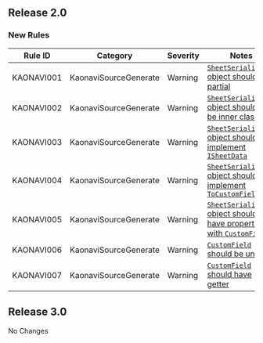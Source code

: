 ## Release 2.0

### New Rules

Rule ID | Category | Severity | Notes
--------|----------|----------|-------
KAONAVI001 | KaonaviSourceGenerate | Warning | [`SheetSerializable` object should be partial](../../docs/analyzer/KAONAVI001.md)
KAONAVI002 | KaonaviSourceGenerate | Warning | [`SheetSerializable` object should not be inner class](../../docs/analyzer/KAONAVI002.md)
KAONAVI003 | KaonaviSourceGenerate | Warning | [`SheetSerializable` object should implement `ISheetData`](../../docs/analyzer/KAONAVI003.md)
KAONAVI004 | KaonaviSourceGenerate | Warning | [`SheetSerializable` object should not implement `ToCustomFields()`](../../docs/analyzer/KAONAVI004.md)
KAONAVI005 | KaonaviSourceGenerate | Warning | [`SheetSerializable` object should have property with `CustomField`](../../docs/analyzer/KAONAVI005.md)
KAONAVI006 | KaonaviSourceGenerate | Warning | [`CustomField` should be unique](../../docs/analyzer/KAONAVI006.md)
KAONAVI007 | KaonaviSourceGenerate | Warning | [`CustomField` should have getter](../../docs/analyzer/KAONAVI007.md)

## Release 3.0

No Changes
